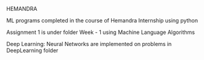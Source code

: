 HEMANDRA 

ML programs completed in the course of Hemandra Internship using python

Assignment 1 is under folder Week - 1 using Machine Language Algorithms 

Deep Learning: Neural Networks are implemented on problems in DeepLearning folder 
